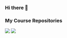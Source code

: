 ### Hi there 👋

<!--
**Lychee00/Lychee00** is a ✨ _special_ ✨ repository because its `README.md` (this file) appears on your GitHub profile.

Here are some ideas to get you started:

- 🔭 I’m currently working on ...
- 🌱 I’m currently learning ...
- 👯 I’m looking to collaborate on ...
- 🤔 I’m looking for help with ...
- 💬 Ask me about ...
- 📫 How to reach me: ...
- 😄 Pronouns: ...
- ⚡ Fun fact: ...
-->
### My Course Repositories
[<img class="col-lg-6" src="https://github-readme-stats.vercel.app/api/pin/?username=Lychee00&repo=2021-ns-public-Lychee00">](https://github.com/Lychee00/2021-ns-public-Lychee00)
[<img class="col-lg-6" src="https://github-readme-stats.vercel.app/api/pin/?username=Lychee00&repo=2021-linux-public-Lychee00">](https://github.com/Lychee00/2021-linux-public-Lychee00)

